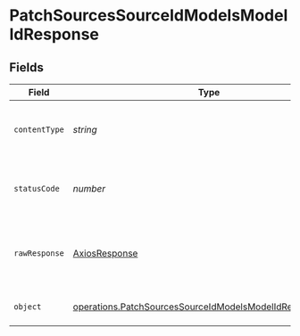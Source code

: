 # PatchSourcesSourceIdModelsModelIdResponse


## Fields

| Field                                                                                                                                | Type                                                                                                                                 | Required                                                                                                                             | Description                                                                                                                          |
| ------------------------------------------------------------------------------------------------------------------------------------ | ------------------------------------------------------------------------------------------------------------------------------------ | ------------------------------------------------------------------------------------------------------------------------------------ | ------------------------------------------------------------------------------------------------------------------------------------ |
| `contentType`                                                                                                                        | *string*                                                                                                                             | :heavy_check_mark:                                                                                                                   | HTTP response content type for this operation                                                                                        |
| `statusCode`                                                                                                                         | *number*                                                                                                                             | :heavy_check_mark:                                                                                                                   | HTTP response status code for this operation                                                                                         |
| `rawResponse`                                                                                                                        | [AxiosResponse](https://axios-http.com/docs/res_schema)                                                                              | :heavy_minus_sign:                                                                                                                   | Raw HTTP response; suitable for custom response parsing                                                                              |
| `object`                                                                                                                             | [operations.PatchSourcesSourceIdModelsModelIdResponseBody](../../models/operations/patchsourcessourceidmodelsmodelidresponsebody.md) | :heavy_minus_sign:                                                                                                                   | Successfully updated the model                                                                                                       |